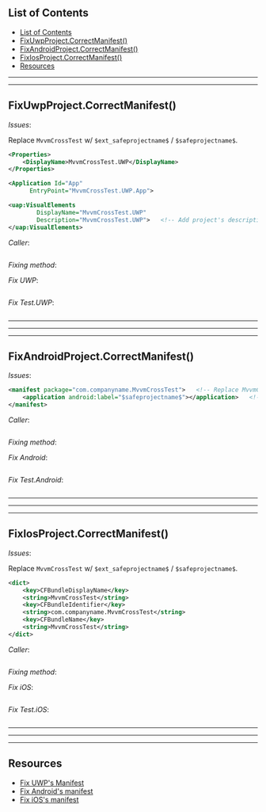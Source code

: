 ## List of Contents
- [List of Contents](#list-of-contents)
- [FixUwpProject.CorrectManifest()](#fixuwpprojectcorrectmanifest)
- [FixAndroidProject.CorrectManifest()](#fixandroidprojectcorrectmanifest)
- [FixIosProject.CorrectManifest()](#fixiosprojectcorrectmanifest)
- [Resources](#resources)


___
___


## FixUwpProject.CorrectManifest()

*Issues*:

Replace `MvvmCrossTest` w/ `$ext_safeprojectname$` / `$safeprojectname$`.

```xml
<Properties>
    <DisplayName>MvvmCrossTest.UWP</DisplayName>
</Properties>

<Application Id="App"
      EntryPoint="MvvmCrossTest.UWP.App">

<uap:VisualElements
        DisplayName="MvvmCrossTest.UWP"
        Description="MvvmCrossTest.UWP">   <!-- Add project's description -->
</uap:VisualElements>              
```

*Caller*:

```cs --region "Fix UWP" --source-file .\..\..\..\MvvmCross.Template\Program.cs --project .\..\..\..\MvvmCross.Template\MvvmCross.Template.csproj
```

*Fixing method*:

*Fix UWP*:

```cs --region "Fix UWP Manifest" --source-file .\..\..\..\MvvmCross.Template\FixUwpProject.cs --project .\..\..\..\MvvmCross.Template\MvvmCross.Template.csproj
```

*Fix Test.UWP*:

```cs --region "Fix Test.UWP Manifest" --source-file .\..\..\..\MvvmCross.Template\FixUwpProject.cs --project .\..\..\..\MvvmCross.Template\MvvmCross.Template.csproj
```



___
___
___



## FixAndroidProject.CorrectManifest()

*Issues*:

```xml
<manifest package="com.companyname.MvvmCrossTest">   <!-- Replace MvvmCrossTest -->
	<application android:label="$safeprojectname$"></application>   <!-- Replace $safeprojectname$ w/ $ext_safeprojectname$ -->
</manifest>
```

*Caller*:

```cs --region "Fix Android" --source-file .\..\..\..\MvvmCross.Template\Program.cs --project .\..\..\..\MvvmCross.Template\MvvmCross.Template.csproj
```

*Fixing method*:

*Fix Android*:

```cs --region "Fix Android Manifest" --source-file .\..\..\..\MvvmCross.Template\FixAndroidProject.cs --project .\..\..\..\MvvmCross.Template\MvvmCross.Template.csproj
```

*Fix Test.Android*:

```cs --region "Fix Test.Android Manifest" --source-file .\..\..\..\MvvmCross.Template\FixAndroidProject.cs --project .\..\..\..\MvvmCross.Template\MvvmCross.Template.csproj
```


___
___
___



## FixIosProject.CorrectManifest()


*Issues*:

Replace `MvvmCrossTest` w/ `$ext_safeprojectname$` / `$safeprojectname$`.

```xml
<dict>
    <key>CFBundleDisplayName</key>
    <string>MvvmCrossTest</string>
    <key>CFBundleIdentifier</key>
    <string>com.companyname.MvvmCrossTest</string>
    <key>CFBundleName</key>
    <string>MvvmCrossTest</string>
</dict>
```

*Caller*:

```cs --region "Fix iOS" --source-file .\..\..\..\MvvmCross.Template\Program.cs --project .\..\..\..\MvvmCross.Template\MvvmCross.Template.csproj
```

*Fixing method*:

*Fix iOS*:

```cs --region "Fix iOS Manifest" --source-file .\..\..\..\MvvmCross.Template\FixIosProject.cs --project .\..\..\..\MvvmCross.Template\MvvmCross.Template.csproj
```

*Fix Test.iOS*:

```cs --region "Fix Test.iOS Manifest" --source-file .\..\..\..\MvvmCross.Template\FixIosProject.cs --project .\..\..\..\MvvmCross.Template\MvvmCross.Template.csproj
```



___
___
___


## Resources

* [Fix UWP's Manifest][1]
* [Fix Android's manifest][2]
* [Fix iOS's manifest][3]














[1]: https://dev.azure.com/prosocode/VS/_git/MvxTemplate?path=%2FMvvmCross.Template%2FFixUwpProject.cs&version=GBdev "Fix UWP's manifest - Azure DevOps"
[2]: https://dev.azure.com/prosocode/VS/_git/MvxTemplate?path=%2FMvvmCross.Template%2FFixAndroidProject.cs&version=GBdev "Fix Android's manifest - Azure DevOps"
[3]: https://dev.azure.com/prosocode/VS/_git/MvxTemplate?path=%2FMvvmCross.Template%2FFixIosProject.cs&version=GBdev "Fix iOS's manifest - Azure DevOps"